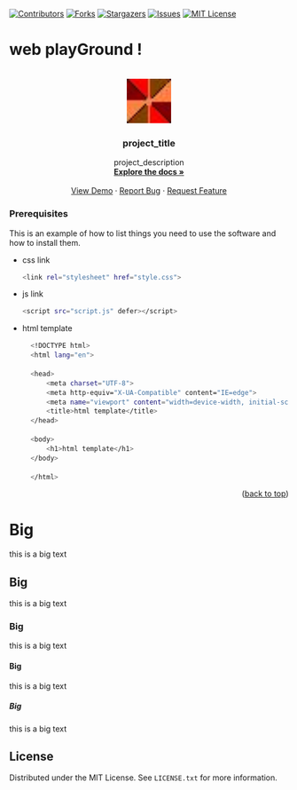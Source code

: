 
<!-- banner #1 -->
[![Contributors][contributors-shield]][contributors-url]
[![Forks][forks-shield]][forks-url]
[![Stargazers][stars-shield]][stars-url]
[![Issues][issues-shield]][issues-url]
[![MIT License][license-shield]][license-url]



# web playGround !
<a name="topage"></a>


<!-- PROJECT LOGO -->
<br />
<div align="center">

  <a href="https://github.com/koskasmail/webPlayground">
    <img src="./images/star.jpg" alt="Logo" width="80" height="80">
  </a>

<h3 align="center">project_title</h3>

  <p align="center">
    project_description
    <br />
    <a href="https://github.com/koskasmail/webPlayground"><strong>Explore the docs »</strong></a>
    <br />
    <br />
    <a href="https://github.com/koskasmail/webPlayground">View Demo</a>
    ·
    <a href="https://github.com/koskasmail/webPlayground/issues">Report Bug</a>
    ·
    <a href="https://github.com/koskasmail/webPlayground/issues">Request Feature</a>
  </p>
</div>



<!-- MARKDOWN LINKS & IMAGES -->
<!-- https://www.markdownguide.org/basic-syntax/#reference-style-links -->

[contributors-shield]: https://img.shields.io/github/contributors/koskasmail/webPlayground.svg?style=for-the-badge
[contributors-url]: https://github.com/koskasmail/webPlayground/graphs/contributors

[forks-shield]: https://img.shields.io/github/forks/koskasmail/webPlayground.svg?style=for-the-badge
[forks-url]: https://github.com/koskasmail/webPlayground/network/members

[stars-shield]: https://img.shields.io/github/stars/koskasmail/webPlayground.svg?style=for-the-badge
[stars-url]: https://github.com/koskasmail/webPlayground/stargazers

[issues-shield]: https://img.shields.io/github/issues/koskasmail/webPlayground.svg?style=for-the-badge
[issues-url]: https://github.com/koskasmail/webPlayground/issues

[license-shield]: https://img.shields.io/github/license/koskasmail/webPlayground.svg?style=for-the-badge
[license-url]: https://github.com/koskasmail/webPlayground/blob/master/LICENSE.txt

[linkedin-shield]: https://img.shields.io/badge/-LinkedIn-black.svg?style=for-the-badge&logo=linkedin&colorB=555
[linkedin-url]: https://linkedin.com/in/yaron-kessler-703606163/


### Prerequisites

This is an example of how to list things you need to use the software and how to install them.
* css link
  ```sh
  <link rel="stylesheet" href="style.css">
  ```

* js link
  ```sh
  <script src="script.js" defer></script>
  ```


* html template
  ```sh
    <!DOCTYPE html>
    <html lang="en">

    <head>
        <meta charset="UTF-8">
        <meta http-equiv="X-UA-Compatible" content="IE=edge">
        <meta name="viewport" content="width=device-width, initial-scale=1.0">
        <title>html template</title>
    </head>

    <body>
        <h1>html template</h1>
    </body>

    </html>
  ```

<p align="right">(<a href="#topage">back to top</a>)</p>

# Big
this is a big text

## Big
this is a big text

### Big
this is a big text

#### Big
this is a big text

##### Big
this is a big text



## License
Distributed under the MIT License. See `LICENSE.txt` for more information.




